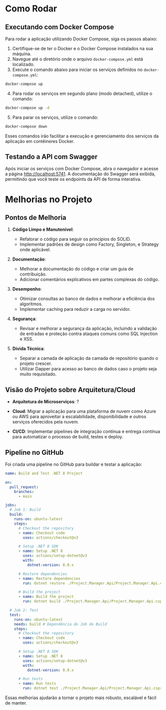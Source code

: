 # Como Rodar

## Executando com Docker Compose

Para rodar a aplicação utilizando Docker Compose, siga os passos abaixo:

1. Certifique-se de ter o Docker e o Docker Compose instalados na sua máquina.
2. Navegue até o diretório onde o arquivo `docker-compose.yml` está localizado.
3. Execute o comando abaixo para iniciar os serviços definidos no `docker-compose.yml`:

```sh
docker-compose up
```

4. Para rodar os serviços em segundo plano (modo detached), utilize o comando:

```sh
docker-compose up -d
```

5. Para parar os serviços, utilize o comando:

```sh
docker-compose down
```

Esses comandos irão facilitar a execução e gerenciamento dos serviços da aplicação em contêineres Docker.

## Testando a API com Swagger

Após iniciar os serviços com Docker Compose, abra o navegador e acesse a página [http://localhost:5741](http://localhost:5741). A documentação do Swagger será exibida, permitindo que você teste os endpoints da API de forma interativa.

# Melhorias no Projeto

## Pontos de Melhoria

1. **Código Limpo e Manutenível**:
    - Refatorar o código para seguir os princípios do SOLID.
    - Implementar padrões de design como Factory, Singleton, e Strategy onde aplicável.

3. **Documentação**:
    - Melhorar a documentação do código e criar um guia de contribuição.
    - Adicionar comentários explicativos em partes complexas do código.

4. **Desempenho**:
    - Otimizar consultas ao banco de dados e melhorar a eficiência dos algoritmos.
    - Implementar caching para reduzir a carga no servidor.

5. **Segurança**:
    - Revisar e melhorar a segurança da aplicação, incluindo a validação de entradas e proteção contra ataques comuns como SQL Injection e XSS.

6. **Dívida Técnica**:
    - Separar a camada de aplicação da camada de repositório quando o projeto crescer.
    - Utilizar Dapper para acesso ao banco de dados caso o projeto seja muito requisitado.

## Visão do Projeto sobre Arquitetura/Cloud

- **Arquitetura de Microserviços**: ?

- **Cloud**: Migrar a aplicação para uma plataforma de nuvem como Azure ou AWS para aproveitar a escalabilidade, disponibilidade e outros serviços oferecidos pela nuvem.

- **CI/CD**: Implementar pipelines de integração contínua e entrega contínua para automatizar o processo de build, testes e deploy.

## Pipeline no GitHub

Foi criada uma pipeline no GitHub para buildar e testar a aplicação:

```yaml
name: Build and Test .NET 8 Project

on:
  pull_request:
    branches:
      - main

jobs:
  # Job 1: Build
  build:
    runs-on: ubuntu-latest
    steps:
      # Checkout the repository
      - name: Checkout code
        uses: actions/checkout@v3

      # Setup .NET 8 SDK
      - name: Setup .NET 8
        uses: actions/setup-dotnet@v3
        with:
          dotnet-version: 8.0.x

      # Restore dependencies
      - name: Restore dependencies
        run: dotnet restore ./Project.Manager.Api/Project.Manager.Api.csproj

      # Build the project
      - name: Build the project
        run: dotnet build ./Project.Manager.Api/Project.Manager.Api.csproj --configuration Release --no-restore

  # Job 2: Test
  test:
    runs-on: ubuntu-latest
    needs: build # Dependência do Job de Build
    steps:
      # Checkout the repository
      - name: Checkout code
        uses: actions/checkout@v3

      # Setup .NET 8 SDK
      - name: Setup .NET 8
        uses: actions/setup-dotnet@v3
        with:
          dotnet-version: 8.0.x

      # Run tests
      - name: Run tests
        run: dotnet test ./Project.Manager.Api/Project.Manager.Api.csproj --configuration Release --no-build --verbosity normal
```

Essas melhorias ajudarão a tornar o projeto mais robusto, escalável e fácil de manter.

